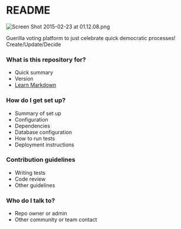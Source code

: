 # README #

![Screen Shot 2015-02-23 at 01.12.08.png](https://bitbucket.org/repo/aA4nqq/images/2275765069-Screen%20Shot%202015-02-23%20at%2001.12.08.png)

Guerilla voting platform to just celebrate quick democratic processes!
Create/Update/Decide

### What is this repository for? ###

* Quick summary
* Version
* [Learn Markdown](https://bitbucket.org/tutorials/markdowndemo)

### How do I get set up? ###

* Summary of set up
* Configuration
* Dependencies
* Database configuration
* How to run tests
* Deployment instructions

### Contribution guidelines ###

* Writing tests
* Code review
* Other guidelines

### Who do I talk to? ###

* Repo owner or admin
* Other community or team contact